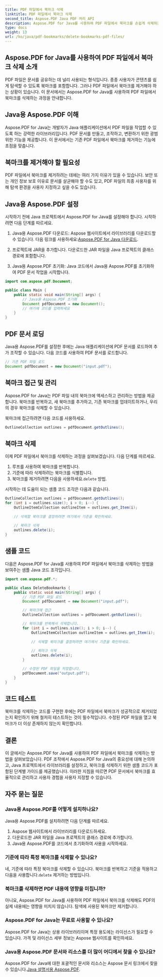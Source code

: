 ```yaml
---
title: PDF 파일에서 북마크 삭제
linktitle: PDF 파일에서 북마크 삭제
second_title: Aspose.PDF Java PDF 처리 API
description: Aspose.PDF for Java를 사용하여 PDF 파일에서 북마크를 손쉽게 삭제하는 방법을 알아보세요. 단계별 가이드와 샘플 코드로 간단하게 만들 수 있습니다.
type: docs
weight: 13
url: /ko/java/pdf-bookmarks/delete-bookmarks-pdf-files/
---
```


## Aspose.PDF for Java를 사용하여 PDF 파일에서 북마크 삭제 소개

PDF 파일은 문서를 공유하는 데 널리 사용되는 형식입니다. 종종 사용자가 콘텐츠를 쉽게 탐색할 수 있도록 북마크를 포함합니다. 그러나 PDF 파일에서 북마크를 제거해야 하는 상황이 있습니다. 이 문서에서는 Aspose.PDF for Java를 사용하여 PDF 파일에서 북마크를 삭제하는 과정을 안내합니다.

## Java용 Aspose.PDF 이해

Aspose.PDF for Java는 개발자가 Java 애플리케이션에서 PDF 파일을 작업할 수 있도록 하는 강력한 라이브러리입니다. PDF 문서를 만들고, 조작하고, 변환하기 위한 광범위한 기능을 제공합니다. 이 문서에서는 기존 PDF 파일에서 북마크를 제거하는 기능에 초점을 맞춥니다.

## 북마크를 제거해야 할 필요성

PDF 파일에서 북마크를 제거하려는 데에는 여러 가지 이유가 있을 수 있습니다. 보안 또는 개인 정보 보호 이유로 문서를 살균해야 할 수도 있고, PDF 파일의 최종 사용자를 위해 탐색 환경을 사용자 지정하고 싶을 수도 있습니다.

## Java용 Aspose.PDF 설정

시작하기 전에 Java 프로젝트에서 Aspose.PDF for Java를 설정해야 합니다. 시작하려면 다음 단계를 따르세요.

1.  Java용 Aspose.PDF 다운로드: Aspose 웹사이트에서 라이브러리를 다운로드할 수 있습니다. 다음 링크를 사용하세요:[Aspose.PDF for Java 다운로드](https://releases.aspose.com/pdf/java/).

2. 프로젝트에 JAR을 추가합니다. 다운로드한 JAR 파일을 Java 프로젝트의 클래스 경로에 포함합니다.

3. Java용 Aspose.PDF 초기화: Java 코드에서 Java용 Aspose.PDF를 초기화하여 PDF 문서 작업을 시작합니다.

```java
import com.aspose.pdf.Document;

public class Main {
    public static void main(String[] args) {
        // Java용 Aspose.PDF 초기화
        Document pdfDocument = new Document();
        // 여기에 코드를 입력하세요
    }
}
```

## PDF 문서 로딩

Java용 Aspose.PDF를 설정한 후에는 Java 애플리케이션에 PDF 문서를 로드하여 추가 조작할 수 있습니다. 다음 코드를 사용하여 PDF 문서를 로드합니다.

```java
// 기존 PDF 파일 로드
Document pdfDocument = new Document("input.pdf");
```

## 북마크 접근 및 관리

Aspose.PDF for Java는 PDF 파일 내의 북마크에 액세스하고 관리하는 방법을 제공합니다. 북마크를 반복하고, 새 북마크를 추가하고, 기존 북마크를 업데이트하거나, 우리의 경우 북마크를 삭제할 수 있습니다.

북마크에 접근하려면 다음 코드를 사용하세요.

```java
OutlineCollection outlines = pdfDocument.getOutlines();
```

## 북마크 삭제

이제 PDF 파일에서 북마크를 삭제하는 과정을 살펴보겠습니다. 다음 단계를 따르세요.

1. 루프를 사용하여 북마크를 반복합니다.
2. 기준에 따라 삭제하려는 북마크를 식별합니다.
3.  북마크를 제거하려면 다음을 사용하세요.`delete` 방법.

시작하는 데 도움이 되는 샘플 코드 조각은 다음과 같습니다.

```java
OutlineCollection outlines = pdfDocument.getOutlines();
for (int i = outlines.size(); i > 0; i--) {
    OutlineItemCollection outlineItem = outlines.get_Item(i);
    
    // 삭제할 북마크를 결정하려면 여기에서 기준을 확인하세요.
    
    // 북마크 삭제
    outlines.delete(i);
}
```

## 샘플 코드

다음은 Aspose.PDF for Java를 사용하여 PDF 파일에서 북마크를 삭제하는 방법을 보여주는 샘플 Java 코드 조각입니다.

```java
import com.aspose.pdf.*;

public class DeleteBookmarks {
    public static void main(String[] args) {
        // 기존 PDF 파일 로드
        Document pdfDocument = new Document("input.pdf");

        // 북마크에 접근
        OutlineCollection outlines = pdfDocument.getOutlines();

        // 북마크를 반복해서 삭제합니다.
        for (int i = outlines.size(); i > 0; i--) {
            OutlineItemCollection outlineItem = outlines.get_Item(i);
            
            // 삭제할 북마크를 결정하려면 여기에서 기준을 확인하세요.
            
            // 북마크 삭제
            outlines.delete(i);
        }

        // 수정된 PDF 파일을 저장합니다.
        pdfDocument.save("output.pdf");
    }
}
```

## 코드 테스트

북마크를 삭제하는 코드를 구현한 후에는 PDF 파일에서 북마크가 성공적으로 제거되었는지 확인하기 위해 철저히 테스트하는 것이 필수적입니다. 수정된 PDF 파일을 열고 북마크가 더 이상 존재하지 않는지 확인합니다.

## 결론

이 글에서는 Aspose.PDF for Java를 사용하여 PDF 파일에서 북마크를 삭제하는 방법을 살펴보았습니다. PDF 조작에서 Aspose.PDF for Java의 중요성에 대해 논의하고, Java 프로젝트에서 라이브러리를 설정하고, 북마크를 삭제하기 위한 샘플 코드가 포함된 단계별 가이드를 제공했습니다. 이러한 지침을 따르면 PDF 문서에서 북마크를 효율적으로 관리하고 사용자 경험을 사용자 지정할 수 있습니다.

## 자주 묻는 질문

### Java용 Aspose.PDF를 어떻게 설치하나요?

Java용 Aspose.PDF를 설치하려면 다음 단계를 따르세요.
1. Aspose 웹사이트에서 라이브러리를 다운로드하세요.
2. 다운로드한 JAR 파일을 Java 프로젝트의 클래스 경로에 추가합니다.
3. Java용 Aspose.PDF를 코드에서 초기화하여 사용을 시작하세요.

### 기준에 따라 특정 북마크를 삭제할 수 있나요?

 네, 기준에 따라 특정 북마크를 삭제할 수 있습니다. 북마크를 반복하고 기준을 적용하고 다음을 사용합니다.`delete` 제거하는 방법입니다.

### 북마크를 삭제하면 PDF 내용에 영향을 미칩니까?

아니요, Aspose.PDF for Java를 사용하여 PDF 파일에서 북마크를 삭제해도 PDF의 실제 내용에는 영향을 미치지 않습니다. 탐색에 사용된 북마크만 제거합니다.

### Aspose.PDF for Java는 무료로 사용할 수 있나요?

Aspose.PDF for Java는 상용 라이브러리이며 특정 용도에는 라이선스가 필요할 수 있습니다. 가격 및 라이선스 세부 정보는 Aspose 웹사이트를 확인하세요.

### Java용 Aspose.PDF 문서와 리소스를 더 많이 어디에서 찾을 수 있나요?

 Aspose.PDF for Java에 대한 포괄적인 문서와 리소스는 Aspose 문서 링크에서 찾을 수 있습니다.[Java 설명서용 Aspose.PDF](https://reference.aspose.com/pdf/java/).